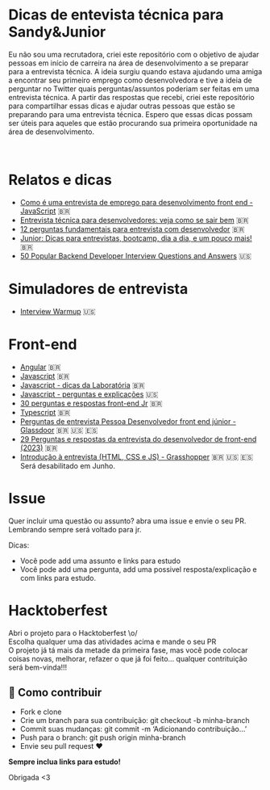 # Dicas de entevista técnica para Sandy&Junior

Eu não sou uma recrutadora, criei este repositório com o objetivo de ajudar pessoas em início de carreira na área de desenvolvimento a se preparar para a entrevista técnica. A ideia surgiu quando estava ajudando uma amiga a encontrar seu primeiro emprego como desenvolvedora e tive a ideia de perguntar no Twitter quais perguntas/assuntos poderiam ser feitas em uma entrevista técnica. A partir das respostas que recebi, criei este repositório para compartilhar essas dicas e ajudar outras pessoas que estão se preparando para uma entrevista técnica. Espero que essas dicas possam ser úteis para aqueles que estão procurando sua primeira oportunidade na área de desenvolvimento.

<br>


# Relatos e dicas
- [Como é uma entrevista de emprego para desenvolvimento front end - JavaScript](https://woliveiras.com.br/posts/Como-e-uma-entrevista-de-emprego-para-desenvolvimento-front-end-JavaScript/) :brazil:
- [Entrevista técnica para desenvolvedores: veja como se sair bem](https://coodesh.com/blog/candidates/dicas/entrevista-tecnica-para-desenvolvedores/) :brazil:
- [12 perguntas fundamentais para entrevista com desenvolvedor](https://blog.revelo.com.br/entrevista-com-desenvolvedor/) 🇧🇷
- [Junior: Dicas para entrevistas, bootcamp, dia a dia, e um pouco mais!](https://www.youtube.com/watch?v=AQ2_gjFrZB4&ab_channel=JulianoMartins) 🇧🇷
- [50 Popular Backend Developer Interview Questions and Answers](https://roadmap.sh/questions/backend) :us:

# Simuladores de entrevista
- [Interview Warmup](https://grow.google/certificates/interview-warmup/) :us:

# Front-end
- [Angular](/frontend/angular.md) :brazil:
- [Javascript](/frontend/javascript.md) :brazil:
- [Javascript - dicas da Laboratória](https://github.com/Laboratoria/FrontEnd-Questions/tree/main/manual/pt-BR) :brazil:
- [Javascript - perguntas e explicações](https://www.interviewbit.com/javascript-interview-questions/#freshers) :us:
- [30 perguntas e respostas front-end Jr](https://github.com/Willian17/120-perguntas-frontend/blob/main/README.md#junior) :brazil:
- [Typescript](/frontend/typescript.md) :brazil: 
- [Perguntas de entrevista Pessoa Desenvolvedor front end júnior - Glassdoor](https://www.glassdoor.com.br/Entrevista/desenvolvedor-front-end-j%C3%BAnior-perguntas-entrevista-SRCH_KO0,30.htm) :brazil: :us: 🇪🇸
- [29 Perguntas e respostas da entrevista do desenvolvedor de front-end (2023)](https://www.collectiveray.com/pt/Perguntas-e-respostas-da-entrevista-do-desenvolvedor-de-front-end) :brazil:
- [Introdução à entrevista (HTML, CSS e JS) - Grasshopper](https://learn.grasshopper.app/project/intro-to-interviewing) :brazil: :us: 🇪🇸 Será desabilitado em Junho.


# Issue
Quer incluir uma questão ou assunto? abra uma issue e envie o seu PR. Lembrando sempre será voltado para jr.

Dicas:
- Você pode add uma assunto e links para estudo
- Você pode add uma pergunta, add uma possivel resposta/explicação e com links para estudo.

# Hacktoberfest
Abri o projeto para o Hacktoberfest \o/ <br>
Escolha qualquer uma das atividades acima e mande o seu PR <br>
O projeto já tá mais da metade da primeira fase, mas você pode colocar coisas novas, melhorar, refazer o que já foi feito... qualquer contrituição será bem-vinda!!!

## 📌 Como contribuir

- Fork e clone
- Crie um branch para sua contribuição: git checkout -b minha-branch
- Commit suas mudanças: git commit -m ‘Adicionando contribuição…’
- Push para o branch: git push origin minha-branch
- Envie seu pull request ❤



**Sempre inclua links para estudo!**

Obrigada <3
